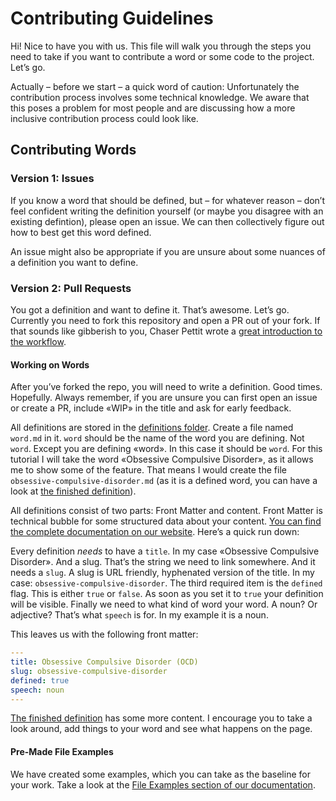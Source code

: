 # Contributing Guidelines

Hi! Nice to have you with us. This file will walk you through the steps you need to take if you want to contribute a word or some code to the project. Let’s go.

Actually – before we start – a quick word of caution: Unfortunately the contribution process involves some technical knowledge. We aware that this poses a problem for most people and are discussing how a more inclusive contribution process could look like.

## Contributing Words

### Version 1: Issues

If you know a word that should be defined, but – for whatever reason – don’t feel confident writing the definition yourself (or maybe you disagree with an existing defintion), please open an issue. We can then collectively figure out how to best get this word defined.

An issue might also be appropriate if you are unsure about some nuances of a definition you want to define.

### Version 2: Pull Requests

You got a definition and want to define it. That’s awesome. Let’s go. Currently you need to fork this repository and open a PR out of your fork. If that sounds like gibberish to you, Chaser Pettit wrote a [great introduction to the workflow](https://gist.github.com/Chaser324/ce0505fbed06b947d962).

#### Working on Words

After you’ve forked the repo, you will need to write a definition. Good times. Hopefully. Always remember, if you are unsure you can first open an issue or create a PR, include «WIP» in the title and ask for early feedback.

All definitions are stored in the [definitions folder](11ty/definitions/). Create a file named `word.md` in it. `word` should be the name of the word you are defining. Not `word`. Except you are defining «word». In this case it should be `word`. For this tutorial I will take the word «Obsessive Compulsive Disorder», as it allows me to show some of the feature. That means I would create the file `obsessive-compulsive-disorder.md` (as it is a defined word, you can have a look at [the finished definition](11ty/definitions/obsessive-compulsive-disorder.md)).

All definitions consist of two parts: Front Matter and content. Front Matter is technical bubble for some structured data about your content. [You can find the complete documentation on our website](https://www.selfdefined.app/documentation/front-matter/). Here’s a quick run down:

Every definition _needs_ to have a `title`. In my case «Obsessive Compulsive Disorder». And a slug. That’s the string we need to link somewhere. And it needs a `slug`. A slug is URL friendly, hyphenated version of the title. In my case: `obsessive-compulsive-disorder`. The third required item is the `defined` flag. This is either `true` or `false`. As soon as you set it to `true` your definition will be visible. Finally we need to what kind of word your word. A noun? Or adjective? That’s what `speech` is for. In my example it is a noun.

This leaves us with the following front matter:

```yaml
---
title: Obsessive Compulsive Disorder (OCD)
slug: obsessive-compulsive-disorder
defined: true
speech: noun
---

```

[The finished definition](11ty/definitions/obsessive-compulsive-disorder.md) has some more content. I encourage you to take a look around, add things to your word and see what happens on the page.

#### Pre-Made File Examples

We have created some examples, which you can take as the baseline for your work. Take a look at the [File Examples section of our documentation](https://www.selfdefined.app/documentation/examples/).
